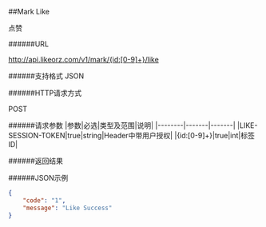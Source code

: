 ##Mark Like点赞######URLhttp://api.likeorz.com/v1/mark/{id:[0-9]+}/like######支持格式JSON######HTTP请求方式POST######请求参数|参数|必选|类型及范围|说明||--------|-------|-------||LIKE-SESSION-TOKEN|true|string|Header中带用户授权||{id:[0-9]+}|true|int|标签ID|######返回结果######JSON示例```json{    "code": "1",     "message": "Like Success"}```
